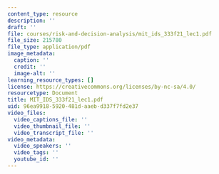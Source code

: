 ```yaml
---
content_type: resource
description: ''
draft: ''
file: courses/risk-and-decision-analysis/mit_ids_333f21_lec1.pdf
file_size: 215780
file_type: application/pdf
image_metadata:
  caption: ''
  credit: ''
  image-alt: ''
learning_resource_types: []
license: https://creativecommons.org/licenses/by-nc-sa/4.0/
resourcetype: Document
title: MIT_IDS_333f21_lec1.pdf
uid: 96ea9918-5920-481d-aaeb-d337f7fd2e37
video_files:
  video_captions_file: ''
  video_thumbnail_file: ''
  video_transcript_file: ''
video_metadata:
  video_speakers: ''
  video_tags: ''
  youtube_id: ''
---
```

